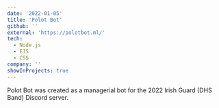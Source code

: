 ```yaml
---
date: '2022-01-05'
title: 'Polot Bot'
github: ''
external: 'https://polotbot.ml/'
tech:
  - Node.js
  - EJS
  - CSS
company: ''
showInProjects: true
---
```


Polot Bot was created as a managerial bot for the 2022 Irish Guard (DHS Band) Discord server.